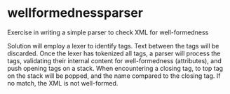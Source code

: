 # wellformednessparser
Exercise in writing a simple parser to check XML for well-formedness

Solution will employ a lexer to identify tags.  Text between the tags will be discarded.  Once the lexer has tokenized all tags, a parser will process the tags, validating their internal content for well-formedness (attributes), and push opening tags on a stack.  When encountering a closing tag, to top tag on the stack will be popped, and the name compared to the closing tag.  If no match, the XML is not well-formed.
